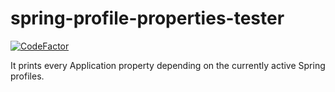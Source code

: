 # spring-profile-properties-tester

[![CodeFactor](https://www.codefactor.io/repository/github/attacktive/spring-profile-properties-tester/badge)](https://www.codefactor.io/repository/github/attacktive/spring-profile-properties-tester)

It prints every Application property depending on the currently active Spring profiles.
